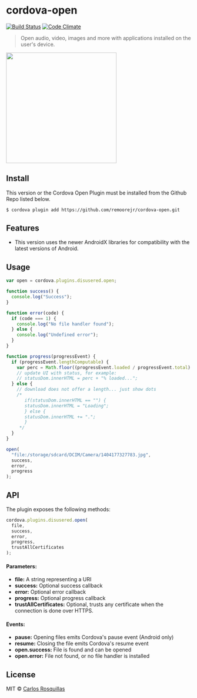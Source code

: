 # cordova-open

[![Build Status](https://travis-ci.org/disusered/cordova-open.svg)](https://travis-ci.org/disusered/cordova-open) [![Code Climate](https://codeclimate.com/github/disusered/cordova-open/badges/gpa.svg)](https://codeclimate.com/github/disusered/cordova-open)

> Open audio, video, images and more with applications installed on the user's device.

<img src="https://raw.githubusercontent.com/disusered/cordova-open/docs/open.png" width="300px" />

## Install

This version or the Cordova Open Plugin must be installed from the Github Repo listed below.

```bash
$ cordova plugin add https://github.com/remoorejr/cordova-open.git
```

## Features

- This version uses the newer AndroidX libraries for compatibility with the latest versions of Android.

## Usage

```javascript
var open = cordova.plugins.disusered.open;

function success() {
  console.log("Success");
}

function error(code) {
  if (code === 1) {
    console.log("No file handler found");
  } else {
    console.log("Undefined error");
  }
}

function progress(progressEvent) {
  if (progressEvent.lengthComputable) {
    var perc = Math.floor((progressEvent.loaded / progressEvent.total) * 100);
    // update UI with status, for example:
    // statusDom.innerHTML = perc + "% loaded...";
  } else {
    // download does not offer a length... just show dots
    /*
       if(statusDom.innerHTML == "") {
       statusDom.innerHTML = "Loading";
       } else {
       statusDom.innerHTML += ".";
       }
     */
  }
}

open(
  "file:/storage/sdcard/DCIM/Camera/1404177327783.jpg",
  success,
  error,
  progress
);
```

## API

The plugin exposes the following methods:

```javascript
cordova.plugins.disusered.open(
  file,
  success,
  error,
  progress,
  trustAllCertificates
);
```

#### Parameters:

- **file:** A string representing a URI
- **success:** Optional success callback
- **error:** Optional error callback
- **progress:** Optional progress callback
- **trustAllCertificates:** Optional, trusts any certificate when the connection is done over HTTPS.

#### Events:

- **pause:** Opening files emits Cordova's pause event (Android only)
- **resume:** Closing the file emits Cordova's resume event
- **open.success:** File is found and can be opened
- **open.error:** File not found, or no file handler is installed

## License

MIT © [Carlos Rosquillas](http://carlosanton.io)
